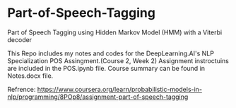 # Part-of-Speech-Tagging
Part of Speech Tagging using Hidden Markov Model (HMM) with a Viterbi decoder

This Repo includes my notes and codes for the DeepLearning.AI's  NLP Specialization POS Assingment.(Course 2, Week 2)
Assignment instroctuins are included in the POS.ipynb file.
Course summary can be found in Notes.docx file.

Refrence: https://www.coursera.org/learn/probabilistic-models-in-nlp/programming/8POp8/assignment-part-of-speech-tagging

